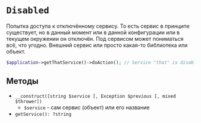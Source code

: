 # `Disabled`

Попытка доступа к отключённому сервису.
То есть сервис в принципе существует, но в данный момент или в данной конфигурации или в текущем окружении он отключён.
Под сервисом может пониматься всё, что угодно.
Внешний сервис или просто какая-то библиотека или объект.

```php
$application->getThatService()->doAction(); // Service "that" is disabled
```

## Методы

* `__construct([string $service [, Exception $previous [, mixed $thrower])`
    * `$service` - сам сервис (объект) или его название
* `getService(): ?string`

